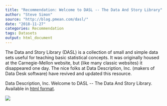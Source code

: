```yaml
---
title: "Recommendation: Welcome to DASL -- The Data And Story Library"
author: "Steve Simon"
source: "http://blog.pmean.com/dasl/"
date: "2018-11-27"
categories: Recommendation
tags: Datasets
output: html_document
---
```


The Data and Story Library (DASL) is a collection of small and simple
data sets useful for teaching basic statistical concepts. It was
originally housed at the Carnegie-Mellon website, but (like many classic
websites) it disappeared one day. The nice folks at Data Description,
Inc. (makers of Data Desk software) have revived and updated this
resource.

<!---More--->

Data Description, Inc. Welcome to DASL -- The Data And Story Library.
Available in [html format](https://dasl.datadescription.com/).

![](http://www.pmean.com/images/images/18/dasl01.png)




